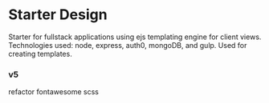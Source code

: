 # Starter Design
Starter for fullstack applications using ejs templating engine for client views. Technologies used: node, express, auth0, mongoDB, and gulp. Used for creating templates.
### v5
refactor fontawesome scss